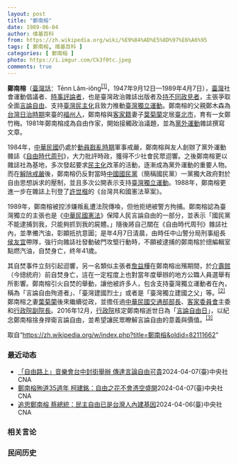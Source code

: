 ```yaml
---
layout: post
title: "鄭南榕"
date: 1989-06-04
author: 维基百科
from: https://zh.wikipedia.org/wiki/%E9%84%AD%E5%8D%97%E6%A6%95
tags: [ 鄭南榕, 维基百科 ]
categories: [ 鄭南榕 ]
photo: https://i.imgur.com/Ck3f0tc.jpeg
comments: true
---
```

<div class="mw-content-ltr mw-parser-output" lang="zh" dir="ltr"><div id="noteTA-70230e73" class="noteTA"><div class="noteTA-local"><div data-noteta-code="zh-cn:台; zh-hk:臺; zh-tw:臺;"></div></div></div>

<p><b>鄭南榕</b>（<a href="/wiki/%E8%87%BA%E7%81%A3%E8%A9%B1" title="臺灣話">臺灣話</a>：<span lang="nan"><style data-mw-deduplicate="TemplateStyles:r58929728">.mw-parser-output .sans-serif{font-family:-apple-system,BlinkMacSystemFont,"Segoe UI",Roboto,Lato,"Helvetica Neue",Helvetica,Arial,sans-serif}</style><span class="sans-serif"><span lang="nan">Tēnn Lâm-iông</span></span></span><sup id="cite_ref-1" class="reference"><a href="#cite_note-1">[1]</a></sup>，1947年9月12日—1989年4月7日），<a href="/wiki/%E8%87%BA%E7%81%A3" title="臺灣">臺灣</a>社會運動倡議者、<a href="/wiki/%E6%99%82%E4%BA%8B%E8%A9%95%E8%AB%96%E5%93%A1" class="mw-redirect" title="時事評論員">時事評論者</a>，也是臺灣政治雜誌出版者及<a href="/wiki/%E6%8C%81%E4%B8%8D%E5%90%8C%E6%94%BF%E8%A6%8B%E8%80%85" class="mw-redirect" title="持不同政見者">持不同政見者</a>，主張爭取全面<a href="/wiki/%E8%A8%80%E8%AB%96%E8%87%AA%E7%94%B1" title="言論自由">言論自由</a>、支持<a href="/wiki/%E8%87%BA%E7%81%A3%E6%B0%91%E4%B8%BB%E5%8C%96" title="臺灣民主化">臺灣民主化</a>且致力推動<a href="/wiki/%E8%87%BA%E7%81%A3%E7%8D%A8%E7%AB%8B%E9%81%8B%E5%8B%95" class="mw-redirect" title="臺灣獨立運動">臺灣獨立運動</a>。鄭南榕的父親鄭木森為<a href="/wiki/%E5%8F%B0%E7%81%A3%E6%97%A5%E6%B2%BB%E6%99%82%E6%9C%9F" title="台灣日治時期">台灣日治時期</a>來臺的<a href="/wiki/%E7%A6%8F%E5%B7%9E%E4%BA%BA" title="福州人">福州人</a>，鄭南榕與<a href="/wiki/%E5%AE%A2%E5%AE%B6%E4%BA%BA" class="mw-redirect" title="客家人">客家籍</a>妻子<a href="/wiki/%E8%91%89%E8%8F%8A%E8%98%AD" title="葉菊蘭">葉菊蘭</a>定居<a href="/wiki/%E8%87%BA%E5%8C%97%E5%B8%82_(%E5%B7%9E%E8%BD%84%E5%B8%82)" title="臺北市 (州轄市)">臺北市</a>，育有一女鄭竹梅。1981年鄭南榕成為自由作家，開始接觸政治議題，並為<a href="/wiki/%E9%BB%A8%E5%A4%96%E9%81%8B%E5%8B%95" title="黨外運動">黨外運動</a>雜誌撰寫文章。
</p><p>1984年，<a href="/wiki/%E4%B8%AD%E8%8F%AF%E6%B0%91%E5%9C%8B" title="中華民國">中華民國</a>仍處於<a href="/wiki/%E5%8B%95%E5%93%A1%E6%88%A1%E4%BA%82%E6%99%82%E6%9C%9F" class="mw-redirect" title="動員戡亂時期">動員戡亂時期</a>軍事戒嚴，鄭南榕與友人創辦了黨外運動雜誌《<a href="/wiki/%E8%87%AA%E7%94%B1%E6%99%82%E4%BB%A3%E5%91%A8%E5%88%8A" title="自由時代周刊">自由時代周刊</a>》，大力批評時政，獲得不少社會民眾迴響。之後鄭南榕更以雜誌社為基地，多次發起要求<a href="/wiki/%E6%B0%91%E4%B8%BB" title="民主">民主化</a>改革的活動，逐漸成為黨外運動的重要人物。而在<a href="/wiki/%E5%8F%B0%E7%81%A3%E8%A7%A3%E5%9A%B4" class="mw-redirect" title="台灣解嚴">解除戒嚴</a>後，鄭南榕仍反對當時<a href="/wiki/%E4%B8%AD%E5%9C%8B%E5%9C%8B%E6%B0%91%E9%BB%A8" title="中國國民黨">中國國民黨</a>（簡稱國民黨）一黨獨大政府對於自由思想訴求的壓制，並且多次公開表示支持<a href="/wiki/%E5%8F%B0%E7%81%A3%E7%8D%A8%E7%AB%8B%E9%81%8B%E5%8B%95" title="台灣獨立運動">臺灣獨立運動</a>。1988年，鄭南榕更進一步在雜誌上刊登了<a href="/wiki/%E8%A8%B1%E4%B8%96%E6%A5%B7" title="許世楷">許世楷</a>的《台灣共和國憲法草案》。
</p><p>1989年，鄭南榕被控涉嫌叛亂遭法院傳喚，但他拒絕被警方拘捕。鄭南榕認為臺灣獨立的主張也是《<a href="/wiki/%E4%B8%AD%E8%8F%AF%E6%B0%91%E5%9C%8B%E6%86%B2%E6%B3%95" title="中華民國憲法">中華民國憲法</a>》保障人民言論自由的一部分，並表示「國民黨不能逮捕到我，只能夠抓到我的屍體。」隨後將自己關在《自由時代周刊》雜誌社內，並準備汽油，彰顯抵抗意圖；是年4月7日清晨，由時任中山警分局刑事組長<a href="/wiki/%E4%BE%AF%E5%8F%8B%E5%AE%9C" title="侯友宜">侯友宜</a>帶隊，強行向雜誌社發動破門攻堅行動時，不願被逮捕的鄭南榕於總編輯室點燃汽油，自焚身亡，終年41歲。
</p><p>其自焚事件立刻引起迴響，另一名類似主張者<a href="/wiki/%E8%A9%B9%E7%9B%8A%E6%A8%BA" title="詹益樺">詹益樺</a>在鄭南榕出殯期間，於<a href="/wiki/%E7%B8%BD%E7%B5%B1%E5%BA%9C_(%E8%87%BA%E7%81%A3)" title="總統府 (臺灣)">介壽館</a>（今總統府）前自焚身亡，這在一定程度上也對當年度舉辦的地方公職人員選舉有所影響。鄭南榕引火自焚的舉動，讓他被許多人，包含支持臺灣獨立運動者在內，稱為「言論自由殉道者」、「臺灣建國烈士」或者是「臺灣獨立建國之父」等。<sup id="cite_ref-黃惠鈴_2-0" class="reference"><a href="#cite_note-黃惠鈴-2">[2]</a></sup>鄭南榕之妻<a href="/wiki/%E8%91%89%E8%8F%8A%E8%98%AD" title="葉菊蘭">葉菊蘭</a>後來繼續從政，並擔任過<a href="/wiki/%E4%B8%AD%E8%8F%AF%E6%B0%91%E5%9C%8B%E4%BA%A4%E9%80%9A%E9%83%A8%E9%83%A8%E9%95%B7" title="中華民國交通部部長">中華民國交通部部長</a>、<a href="/wiki/%E4%B8%AD%E8%8F%AF%E6%B0%91%E5%9C%8B%E5%AE%A2%E5%AE%B6%E5%A7%94%E5%93%A1%E6%9C%83" title="中華民國客家委員會">客家委員會</a>主委和<a href="/wiki/%E8%A1%8C%E6%94%BF%E9%99%A2%E5%89%AF%E9%99%A2%E9%95%B7" title="行政院副院長">行政院副院長</a>。2016年12月，<a href="/wiki/%E8%A1%8C%E6%94%BF%E9%99%A2" title="行政院">行政院</a>核定鄭南榕逝世日為「<a href="/wiki/%E8%A8%80%E8%AB%96%E8%87%AA%E7%94%B1%E6%97%A5_(%E8%87%BA%E7%81%A3)" class="mw-redirect" title="言論自由日 (臺灣)">言論自由日</a>」，以紀念鄭南榕捨身捍衛言論自由，並希望讓民眾瞭解言論自由的意義與價值。<sup id="cite_ref-3" class="reference"><a href="#cite_note-3">[3]</a></sup>
</p>
<meta property="mw:PageProp/toc">
</div><!--esi <esi:include src="/esitest-fa8a495983347898/content" /> --><noscript><img src="https://login.wikimedia.org/wiki/Special:CentralAutoLogin/start?type=1x1" alt="" width="1" height="1" style="border: none; position: absolute;"></noscript>
<div class="printfooter" data-nosnippet="">取自“<a dir="ltr" href="https://zh.wikipedia.org/w/index.php?title=鄭南榕&amp;oldid=82111662">https://zh.wikipedia.org/w/index.php?title=鄭南榕&amp;oldid=82111662</a>”</div><div id="recent-news"><h3>最近动态</h3><ul><li><a href="https://nodebe4.github.io/waimei/2024-04-07/%E8%87%AA%E7%94%B1%E8%B7%AF%E4%B8%8A-%E9%9F%B3%E6%A8%82%E6%9C%83%E5%8F%B0%E4%B8%AD%E5%B0%81%E8%A1%97%E8%88%89%E8%BE%A6-%E5%82%B3%E9%81%94%E8%A8%80%E8%AB%96%E8%87%AA%E7%94%B1%E5%8F%AF%E8%B2%B4" title="「自由路上」音樂會台中封街舉辦 傳達言論自由可貴—— （中央社記者蘇木春台中7日電）今年為鄭南榕逝世35週年、太陽花運動10週年，「自由路上藝術節」音樂會今天在台中舉辦，邀請多個台派樂團演出，吸...">「自由路上」音樂會台中封街舉辦 傳達言論自由可貴</a><time>2024-04-07</time><a class="tag">(臺)中央社CNA</a></li>
<li><a href="https://nodebe4.github.io/waimei/2024-04-07/%E9%84%AD%E5%8D%97%E6%A6%95%E6%AE%89%E9%81%9335%E9%80%B1%E5%B9%B4-%E6%9F%AF%E5%BB%BA%E9%8A%98-%E8%87%AA%E7%94%B1%E4%B9%8B%E8%8A%B1%E4%B8%8D%E6%9C%83%E6%86%91%E7%A9%BA%E7%9B%9B%E9%96%8B" title="鄭南榕殉道35週年 柯建銘：自由之花不會憑空盛開—— （中央社記者郭建伸台北7日電）4月7日是言論自由日，也是鄭南榕殉道35週年，民進黨團總召柯建銘今天表示，他常說自己是在不義遺址上做轉型正義，...">鄭南榕殉道35週年 柯建銘：自由之花不會憑空盛開</a><time>2024-04-07</time><a class="tag">(臺)中央社CNA</a></li>
<li><a href="https://nodebe4.github.io/waimei/2024-04-06/%E8%BF%BD%E6%80%9D%E9%84%AD%E5%8D%97%E6%A6%95-%E8%94%A1%E7%B8%BD%E7%B5%B1-%E6%B0%91%E4%B8%BB%E8%87%AA%E7%94%B1%E5%B7%B2%E6%98%AF%E5%8F%B0%E7%81%A3%E4%BA%BA%E5%85%A7%E5%BB%BA%E5%9F%BA%E5%9B%A0" title="追思鄭南榕 蔡總統：民主自由已是台灣人內建基因—— （中央社記者葉素萍、林克倫台北7日電）總統蔡英文今天出席「鄭南榕殉道35週年追思紀念會」，她說，民主自由的價值已經是台灣人內建的基因；持續和民...">追思鄭南榕 蔡總統：民主自由已是台灣人內建基因</a><time>2024-04-06</time><a class="tag">(臺)中央社CNA</a></li>
</ul></div><div id="open-opinion"><h3>相关言论</h3><ul></ul></div><div id="mjls-record"><h3>民间历史</h3><ul></ul></div>